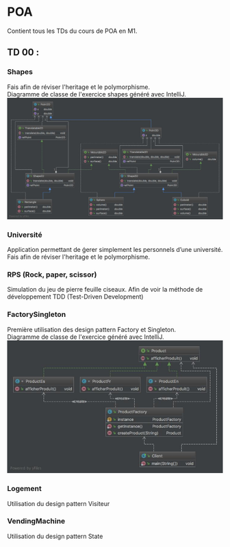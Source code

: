 # POA

Contient tous les TDs du cours de POA en M1.

## TD 00 :

### Shapes
Fais afin de réviser l'heritage et le polymorphisme.  
Diagramme de classe de l'exercice shapes généré avec IntelliJ.
![Shapes_diagram.jpeg](/diagrams/Shapes_diagram.jpeg)

### Université
Application permettant de ǵerer simplement les personnels d’une université.  
Fais afin de réviser l'heritage et le polymorphisme.

### RPS (Rock, paper, scissor)
Simulation du jeu de pierre feuille ciseaux. Afin de voir la méthode de développement TDD (Test-Driven Development)

### FactorySingleton
Première utilisation des design pattern Factory et Singleton.  
Diagramme de classe de l'exercice généré avec IntelliJ.
![Shapes_diagram.jpeg](/diagrams/FactorySingleton_diagram.jpeg)

### Logement
Utilisation du design pattern Visiteur

### VendingMachine
Utilisation du design pattern State
